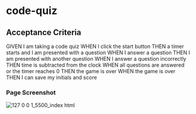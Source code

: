 # code-quiz

## Acceptance Criteria

GIVEN I am taking a code quiz
WHEN I click the start button
THEN a timer starts and I am presented with a question
WHEN I answer a question
THEN I am presented with another question
WHEN I answer a question incorrectly
THEN time is subtracted from the clock
WHEN all questions are answered or the timer reaches 0
THEN the game is over
WHEN the game is over
THEN I can save my initials and score

### Page Screenshot

![127 0 0 1_5500_index html](https://user-images.githubusercontent.com/83253575/120960183-eb919680-c720-11eb-8c22-2e963e340df8.png)

